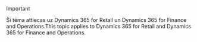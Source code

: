 > [!IMPORTANT]
> <span data-ttu-id="2b891-101">Šī tēma attiecas uz Dynamics 365 for Retail un Dynamics 365 for Finance and Operations.</span><span class="sxs-lookup"><span data-stu-id="2b891-101">This topic applies to Dynamics 365 for Retail and Dynamics 365 for Finance and Operations.</span></span>
